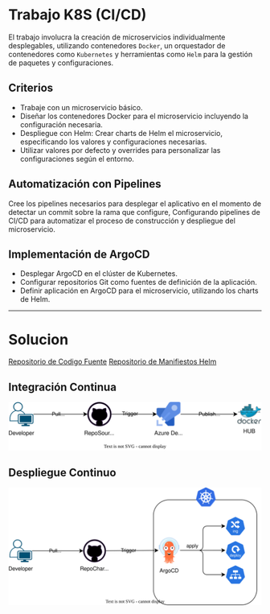 # Trabajo K8S (CI/CD)

El trabajo involucra la creación de microservicios individualmente desplegables, utilizando contenedores `Docker`, un orquestador de contenedores como `Kubernetes` y herramientas como `Helm` para la gestión de paquetes y configuraciones.

## Criterios

- Trabaje con un microservicio básico.
- Diseñar los contenedores Docker para el microservicio incluyendo la configuración necesaria.
- Despliegue con Helm: Crear charts de Helm el microservicio, especificando los valores y configuraciones necesarias.
- Utilizar valores por defecto y overrides para personalizar las configuraciones según el entorno.

## Automatización con Pipelines

Cree los pipelines necesarios para desplegar el aplicativo en el momento de detectar un commit sobre la rama que configure, Configurando pipelines de CI/CD para automatizar el proceso de construcción y despliegue del microservicio.

## Implementación de ArgoCD

- Desplegar ArgoCD en el clúster de Kubernetes.
- Configurar repositorios Git como fuentes de definición de la aplicación.
- Definir aplicación en ArgoCD para el microservicio, utilizando los charts de Helm.

---

# Solucion

[Repositorio de Codigo Fuente](./Source)
[Repositorio de Manifiestos Helm](https://github.com/robin930310/MAS-Arquitectura_Sofware_K8s)

## Integración Continua

![alt](./Diagramas/CI.drawio.svg)

## Despliegue Continuo

![alt](./Diagramas/CD.drawio.svg)
